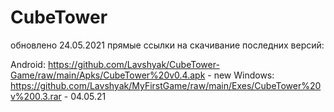 # CubeTower
обновлено 24.05.2021
прямые ссылки на скачивание последних версий:

Android: https://github.com/Lavshyak/CubeTower-Game/raw/main/Apks/CubeTower%20v0.4.apk - new
Windows: https://github.com/Lavshyak/MyFirstGame/raw/main/Exes/CubeTower%20v%200.3.rar - 04.05.21
